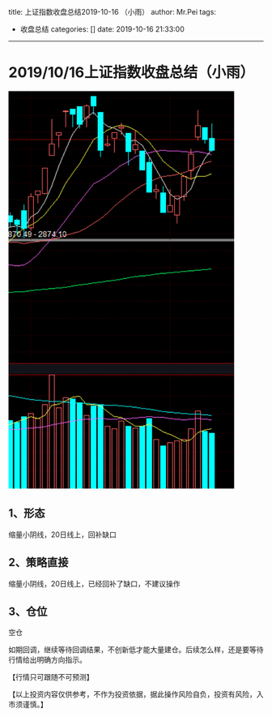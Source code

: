title: 上证指数收盘总结2019-10-16 （小雨）
author: Mr.Pei
tags:

  - 收盘总结
categories: []
date: 2019-10-16  21:33:00
---
# 2019/10/16上证指数收盘总结（小雨）

![](https://github.com/Soros1990/markDownImages/blob/master/20191016213125.png?raw=true)

## 1、形态

缩量小阴线，20日线上，回补缺口

## 2、策略直接

缩量小阴线，20日线上，已经回补了缺口，不建议操作

## 3、仓位
空仓

如期回调，继续等待回调结果，不创新低才能大量建仓。后续怎么样，还是要等待行情给出明确方向指示。

【行情只可跟随不可预测】

【以上投资内容仅供参考，不作为投资依据，据此操作风险自负，投资有风险，入市须谨慎。】